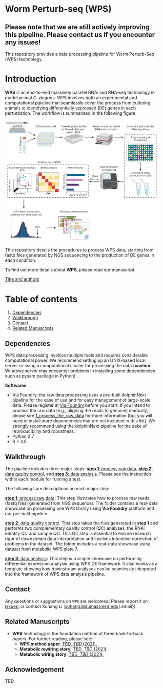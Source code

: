 # Worm Perturb-seq (WPS)
Please note that we are still actively improving this pipeline. Please contact us if you encounter any issues!
------------------------------------------------------------------------

This repository provides a data processing pipeline for Worm Perturb-Seq (WPS) technology.
# Introduction
**WPS** is an end-to-end massively parallel RNAi and RNA-seq technology in model animal _C. elegans_. WPS involves both an experimental and computational pipeline that seamlessly cover the process from culturing animals to identifying differentially expressed (DE) genes in each perturbation. The workflow is summarized in the following figure:

<img src="docs/WPS.png" width="600"/>

This repository details the procedures to process WPS data, starting from fastq files generated by NGS sequencing to the production of DE genes in each condition. 

To find out more details about **WPS**, please read our manuscript:

[Title and authors](https://bioRxiv_link)


# Table of contents
1. [Dependencies](#dependencies-)
2. [Walkthrough](#walkthrough)
3. [Contact](#contact)
4. [Related Manuscripts](#related-manuscripts)


## Dependencies<a name="dependencies"></a>

WPS data processing involves multiple tools and requires considerable computational power. We recommend setting up an UNIX-based local server or using a computational cluster for processing the data (__caution__: Windows server may encounter problems in installing some dependencies such as pysam package in Python). 

__Softwares__
* Via Foundry: the raw data processing uses a pre-built dolphinNext pipeline for the ease of use and for easy management of large-scale data. Please register at [Via Foundry](https://viafoundry.umassmed.edu) before you start. If you intend to process the raw data (e.g., aligning the reads to genome) manually, please see [1_process_the_raw_data](step1_process_raw_data/) for more information (but you will need to install more dependencies that are not included in this list). We strongly recommend using the dolphinNext pipeline for the sake of reproducibility and robustness.
* Python 2.7
* R > 3.5

## Walkthrough<a name="walkthrough"></a>

The pipeline includes three major steps: [__step 1__: process raw data](step1_process_raw_data), [__step 2__: data quality control](step2_quality_control), and [__step 3__: data analysis](step3_data_analysis). Please see the instruction within each module for running a test.

The followings are descriptions on each major step:

[__step 1__: process raw data](step1_process_raw_data): This step illustrates how to process raw reads (fastq files) generated from NGS sequencer. The folder contains a real-data showcase on processing one WPS library using **Via Foundry** platform and our pre-bulit pipeline.

[__step 2__: data quality control](step2_quality_control): This step takes the files generated in __step 1__ and performs two complementary quality control (QC) analyses, the RNAi identity QC and sample QC. This QC step is essential to ensure research rigor of downstream data interpretation and involves interative correction of problems in the dataset. The folder includes a real-data showcase using dataset from metabolic WPS plate 7. 

[__step 3__: data analysis](step3_data_analysis): This step is a simple showcase on performing differential expression analysis using WPS DE framework. It also works as a template showing how downstream analyses can be seamlessly integrated into the framework of WPS data analysis pipeline.


## Contact<a name="contact"></a>

Any questions or suggestions on `WPS` are welcomed! Please report it on [issues](https://github.com/XuhangLi/WPS/issues), or contact Xuhang Li ([xuhang.li\@umassmed.edu](mailto:xuhang.li@umassmed.edu){.email}).

## Related Manuscripts<a name="related-manuscripts"></a>
-  **WPS** technology is the foundation method of three back-to-back papers. For further reading, please see: 
    -   **WPS method paper**: [TBD. <em>TBD</em> (2021).]([https://TBD](https://TBD))
    -   **Metabolic rewiring story**: [TBD. <em>TBD</em> (2021).]([https://TBD](https://TBD))
    -   **Metabolic wiring story**: [TBD. <em>TBD</em> (2021).]([https://TBD](https://TBD))

## Acknowledgement
TBD

